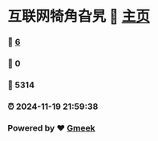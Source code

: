 # 互联网犄角旮旯 :link: [主页](https://senkeller.github.io/1113-0927/)
### :page_facing_up: [6](https://senkeller.github.io/1113-0927/tag.html) 
### :speech_balloon: 0 
### :hibiscus: 5314 
### :alarm_clock: 2024-11-19 21:59:38 
### Powered by :heart: [Gmeek](https://github.com/Meekdai/Gmeek)
